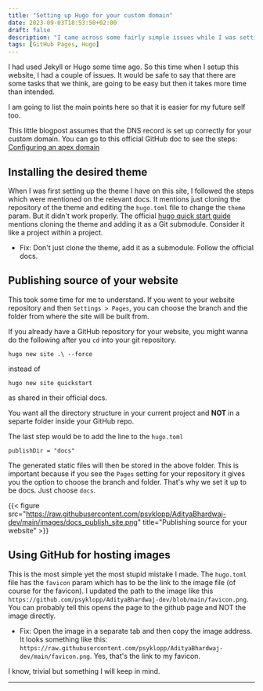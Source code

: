 ```yaml
---
title: "Setting up Hugo for your custom domain"
date: 2023-09-03T18:53:50+02:00
draft: false
description: "I came across some fairly simple issues while I was setting up this website. It's better to make a note of these so that it is easier next time. It had to do with installing theme as a submodule and also setting the correct publishing source."
tags: [GitHub Pages, Hugo]
---
```


I had used Jekyll or Hugo some time ago. So this time when I setup this website, I had a couple of issues. It would be safe to say that there are some tasks that we think, are going to be easy but then it takes more time than intended.

I am going to list the main points here so that it is easier for my future self too.

This little blogpost assumes that the DNS record is set up correctly for your custom domain. You can go to this official GitHub doc to see the steps: [Configuring an apex domain](https://docs.github.com/en/pages/configuring-a-custom-domain-for-your-github-pages-site/managing-a-custom-domain-for-your-github-pages-site#configuring-an-apex-domain)

## Installing the desired theme

When I was first setting up the theme I have on this site, I followed the steps which were mentioned on the relevant docs. It mentions just cloning the repository of the theme and editing the `hugo.toml` file to change the `theme` param. But it didn't work properly. The official [hugo quick start guide](https://gohugo.io/getting-started/quick-start/) mentions cloning the theme and adding it as a Git submodule. Consider it like a project within a project.

- Fix: Don't just clone the theme, add it as a submodule. Follow the official docs.

## Publishing source of your website

This took some time for me to understand. If you went to your website repository and then `Settings > Pages`, you can choose the branch and the folder from where the site will be built from.

If you already have a GitHub repository for your website, you might wanna do the following after you `cd` into your git repository.
    
    hugo new site .\ --force

instead of

    hugo new site quickstart

as shared in their official docs. 

You want all the directory structure in your current project and **NOT** in a separte folder inside your GitHub repo.

The last step would be to add the line to the `hugo.toml`

    publishDir = "docs"

The generated static files will then be stored in the above folder. This is important because if you see the `Pages` setting for your repository it gives you the option to choose the branch and folder. That's why we set it up to be docs. Just choose `docs`.

{{< figure src="https://raw.githubusercontent.com/psyklopp/AdityaBhardwaj-dev/main/images/docs_publish_site.png" title="Publishing source for your website" >}}

## Using GitHub for hosting images

This is the most simple yet the most stupid mistake I made. The `hugo.toml` file has the `favicon` param which has to be the link to the image file (of course for the favicon). I updated the path to the image like this `https://github.com/psyklopp/AdityaBhardwaj-dev/blob/main/favicon.png`. You can probably tell this opens the page to the github page and NOT the image directly.


- Fix: Open the image in a separate tab and then copy the image address. It looks something like this: `https://raw.githubusercontent.com/psyklopp/AdityaBhardwaj-dev/main/favicon.png`. Yes, that's the link to my favicon.

I know, trivial but something I will keep in mind.

-----